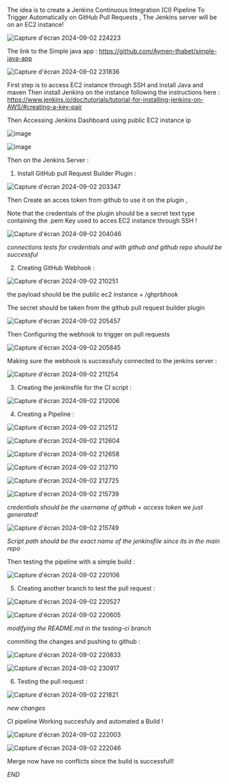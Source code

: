 The idea is to create a Jenkins Continuous Integration (CI) Pipeline To Trigger Automatically on GitHub Pull Requests , The Jenkins server will be on an EC2 instance! 

![Capture d'écran 2024-09-02 224223](https://github.com/user-attachments/assets/c2055c1a-7075-4697-9219-81dc36ddaf46)

The link to the Simple java app : https://github.com/Aymen-thabet/simple-java-app

![Capture d'écran 2024-09-02 231836](https://github.com/user-attachments/assets/87dd8cd3-91ef-4e81-a53e-37bcfe17a271)

First step is to access EC2 instance through SSH and install Java and maven 
Then install Jenkins on the instance following the instructions here : https://www.jenkins.io/doc/tutorials/tutorial-for-installing-jenkins-on-AWS/#creating-a-key-pair

Then Accessing Jenkins Dashboard using public EC2 instance ip 

![image](https://github.com/user-attachments/assets/49a87a92-1580-4e29-ac9b-1f60e6654a73)

![image](https://github.com/user-attachments/assets/a2df9e5c-7c54-4aa3-a54d-5a6b3203037f)


Then on the Jenkins Server : 
1) Install GitHub pull Request Builder Plugin : 

![Capture d'écran 2024-09-02 203347](https://github.com/user-attachments/assets/f69ab40b-7dfc-4f69-bed2-a5b51c014111)

Then Create an acces token from github to use it on the plugin , 

Note that the credentials of the plugin should be a secret text type containing the .pem Key used to acces EC2 instance through SSH !

![Capture d'écran 2024-09-02 204046](https://github.com/user-attachments/assets/ac4b1a12-6264-4429-a827-347aff69f700)

*connections tests for credentials and  with github and github repo should be successful*

2) Creating GitHub Webhook :

![Capture d'écran 2024-09-02 210251](https://github.com/user-attachments/assets/5320b44d-eb4f-4d71-9d8d-8da06829b4c0)

the payload should be the public ec2 instance + /ghprbhook

The secret should be taken from the github pull request builder plugin 

![Capture d'écran 2024-09-02 205457](https://github.com/user-attachments/assets/219f3ce4-4fcd-4ad0-8b95-80836257fd11)

Then Configuring the webhook to trigger on pull requests

![Capture d'écran 2024-09-02 205845](https://github.com/user-attachments/assets/c9c48375-d0d5-4069-8052-0bb845795a9a)

Making sure the webhook is successfuly connected to the jenkins server : 

![Capture d'écran 2024-09-02 211254](https://github.com/user-attachments/assets/624ece63-77a4-4586-9202-2f1879c65627)

3) Creating the jenkinsfile for the CI script :

![Capture d'écran 2024-09-02 212006](https://github.com/user-attachments/assets/b787a285-693a-49ee-a4f7-fb59d1e5fe4b)

4) Creating a Pipeline :

![Capture d'écran 2024-09-02 212512](https://github.com/user-attachments/assets/ca459f0c-7cb9-4506-9c3d-764d17fb7e13)

![Capture d'écran 2024-09-02 212604](https://github.com/user-attachments/assets/7bb31339-7077-4954-a6a2-ee8a83845641)

![Capture d'écran 2024-09-02 212658](https://github.com/user-attachments/assets/6a30cc94-f2f0-499c-8a00-d479a2fba86a)

![Capture d'écran 2024-09-02 212710](https://github.com/user-attachments/assets/6bd18c3d-c687-4f68-84dd-a83cd810e599)

![Capture d'écran 2024-09-02 212725](https://github.com/user-attachments/assets/8d811977-d73d-419c-b128-0220a23c965e)

![Capture d'écran 2024-09-02 215739](https://github.com/user-attachments/assets/2768c6f9-8030-4676-8ae2-8a552af5ea45)

*credentials should be the username of github + access token we just generated!*

![Capture d'écran 2024-09-02 215749](https://github.com/user-attachments/assets/b9c4761d-5dc9-4891-a71d-fdaac153869a)

*Script path should be the exact name of the jenkinsfile since its in the main repo*

Then testing the pipeline with a simple build : 

![Capture d'écran 2024-09-02 220106](https://github.com/user-attachments/assets/dff01048-03bf-45ab-8464-41a58036db36)

5) Creating another branch to test the pull request :

![Capture d'écran 2024-09-02 220527](https://github.com/user-attachments/assets/0d9284b5-7faf-45ee-a7f9-45182f6a86e9)

![Capture d'écran 2024-09-02 220605](https://github.com/user-attachments/assets/a419f0f4-e4d0-4498-bdbf-e27f12628240)

*modifying the README.md in the testing-ci branch*

commiting the changes and pushing to github : 

![Capture d'écran 2024-09-02 220833](https://github.com/user-attachments/assets/fbe75034-0f36-44e5-939b-bbee5265a547)

![Capture d'écran 2024-09-02 230917](https://github.com/user-attachments/assets/de6b0fe3-d51d-4d8f-88a7-40ec5d2bce8b)

6) Testing the pull request :

![Capture d'écran 2024-09-02 221821](https://github.com/user-attachments/assets/04d36b7d-b46f-49eb-b65c-78a35b6f7433)

*new changes*

CI pipeline Working succesfuly and automated a Build !

![Capture d'écran 2024-09-02 222003](https://github.com/user-attachments/assets/b7c2b88f-0ed3-4365-a1e5-27af380b462b)

![Capture d'écran 2024-09-02 222046](https://github.com/user-attachments/assets/96563851-ea54-49b6-91e8-45078870e0b0)

Merge now have no conflicts since the build is successfull!


*END*


